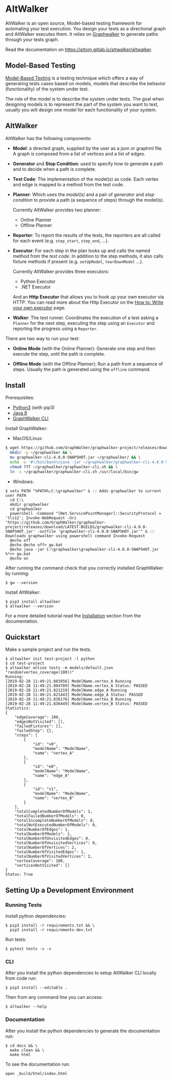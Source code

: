 # AltWalker

AltWalker is an open source, Model-based testing framework for automating your test execution. You
design your tests as a directional graph and AltWalker executes them. It relies on
[Graphwalker](http://graphwalker.github.io/) to generate paths through your tests graph.

Read the documentation on https://altom.gitlab.io/altwalker/altwalker.

## Model-Based Testing

[Model-Based Testing](https://en.wikipedia.org/wiki/Model-based_testing) is a testing
technique which offers a way of generating tests cases based on models, models
that describe the behavior (functionality) of the system under test.

The role of the model is to describe the system under tests. The goal when designing
models is to represent the part of the system you want to test, usually you will
design one model for each functionality of your system.

## AltWalker

AltWalker has the following components:

* __Model__: a directed graph, supplied by the user as a json or graphml file.
    A graph is composed from a list of vertices and a list of edges.

* __Generator__ and __Stop Condition__: used to specify how to generate a
    path and to decide when a path is complete.

* __Test Code__: The implementation of the model(s) as code. Each vertex and edge
    is mapped to a method from the test code.

* __Planner__: Which uses the _model(s)_ and a pair of _generator_ and _stop condition_
    to provide a path (a sequence of steps) through the model(s).

    Currently AltWalker provides two planner:

    * Online Planner
    * Offline Planner

* __Reporter__: To report the results of the tests, the reporters are all called for
    each event (e.g. `step_start`, `step_end`, ...).

* __Executor__: For each step in the plan looks up and calls the named method
    from the _test code_. In addition to the step methods, it also calls
    fixture methods if present (e.g. `setUpModel`, `tearDownModel` ...).

    Currently AltWalker provides three executors:

    * Python Executor
    * .NET Executor

    And an __Http Executor__ that allows you to hook up your own executor via HTTP. You can read
    more about the Http Executor on the [How to: Write your own executor](https://altom.gitlab.io/altwalker/altwalker/how-tos/custom-executor.html)
    page.

* __Walker__: The test runner. Coordinates the execution of a test asking a `Planner`
    for the next step, executing the step using an `Executor` and reporting the progress
    using a `Reporter`.


There are two way to run your test:

* __Online Mode__ (with the Online Planner): Generate one step and then execute
    the step, until the path is complete.

* __Offline Mode__ (with the Offline Planner): Run a path from a sequence of steps.
    Usually the path is generated using the `offline` command.

## Install

Prerequisites:

* [Python3](https://www.python.org/) (with pip3)
* [Java 8](https://openjdk.java.net/)
* [GraphWalker CLI](http://graphwalker.github.io/)

Install GraphWalker:

* MacOS/Linux:

```bash
$ wget https://github.com/GraphWalker/graphwalker-project/releases/download/LATEST-BUILDS/graphwalker-cli-4.0.0-SNAPSHOT.jar && \
  mkdir -p ~/graphwalker && \
  mv graphwalker-cli-4.0.0-SNAPSHOT.jar ~/graphwalker/ && \
  echo -e '#!/bin/bash\njava -jar ~/graphwalker/graphwalker-cli-4.0.0-SNAPSHOT.jar "$@"' > ~/graphwalker/graphwalker-cli.sh && \
  chmod 777 ~/graphwalker/graphwalker-cli.sh && \
  ln -s ~/graphwalker/graphwalker-cli.sh /usr/local/bin/gw
```

* Windows:

```
$ setx PATH "%PATH%;C:\graphwalker" & :: Adds graphwalker to current user PATH
  cd C:\
  mkdir graphwalker
  cd graphwalker
  powershell -Command "[Net.ServicePointManager]::SecurityProtocol = 'tls12'; Invoke-WebRequest -Uri 'https://github.com/GraphWalker/graphwalker-project/releases/download/LATEST-BUILDS/graphwalker-cli-4.0.0-SNAPSHOT.jar' -outfile 'graphwalker-cli-4.0.0-SNAPSHOT.jar'" & :: Downloads graphwalker using powershell command Invoke-Request
  @echo off
  @echo @echo off> gw.bat
  @echo java -jar C:\graphwalker\graphwalker-cli-4.0.0-SNAPSHOT.jar %*>> gw.bat
  @echo on
```

After running the command check that you correctly installed GraphWalker by running:

```
$ gw --version
```

Install AltWalker:

```
$ pip3 install altwalker
$ altwalker --version
```

For a more detailed tutorial read the [Installation](https://altom.gitlab.io/altwalker/altwalker/installation.html) section from the documentation.

## Quickstart

Make a sample project and run the tests.

```
$ altwalker init test-project -l python
$ cd test-project
$ altwalker online tests -m models/default.json "random(vertex_coverage(100))"
Running:
[2019-02-28 11:49:21.803956] ModelName.vertex_A Running
[2019-02-28 11:49:21.804709] ModelName.vertex_A Status: PASSED
[2019-02-28 11:49:21.821219] ModelName.edge_A Running
[2019-02-28 11:49:21.821443] ModelName.edge_A Status: PASSED
[2019-02-28 11:49:21.836176] ModelName.vertex_B Running
[2019-02-28 11:49:21.836449] ModelName.vertex_B Status: PASSED
Statistics:
{
    "edgeCoverage": 100,
    "edgesNotVisited": [],
    "failedFixtures": [],
    "failedStep": {},
    "steps": [
        {
            "id": "v0",
            "modelName": "ModelName",
            "name": "vertex_A"
        },
        {
            "id": "e0",
            "modelName": "ModelName",
            "name": "edge_A"
        },
        {
            "id": "v1",
            "modelName": "ModelName",
            "name": "vertex_B"
        }
    ],
    "totalCompletedNumberOfModels": 1,
    "totalFailedNumberOfModels": 0,
    "totalIncompleteNumberOfModels": 0,
    "totalNotExecutedNumberOfModels": 0,
    "totalNumberOfEdges": 1,
    "totalNumberOfModels": 1,
    "totalNumberOfUnvisitedEdges": 0,
    "totalNumberOfUnvisitedVertices": 0,
    "totalNumberOfVertices": 2,
    "totalNumberOfVisitedEdges": 1,
    "totalNumberOfVisitedVertices": 2,
    "vertexCoverage": 100,
    "verticesNotVisited": []
}
Status: True
```

## Setting Up a Development Environment

### Running Tests

Install python dependencies:

```
$ pip3 install -r requirements.txt && \
  pip3 install -r requirements-dev.txt
```

Run tests:

```
$ pytest tests -s -v
```

### CLI

After you install the python dependencies to setup AltWalker CLI locally from code run:

```
$ pip3 install --editable .
```

Then from any command line you can access:

```
$ altwalker --help
```

### Documentation

After you install the python dependencies to generate the documentation run:

```
$ cd docs && \
  make clean && \
  make html
```

To see the documentation run:

```
open _build/html/index.html
```
